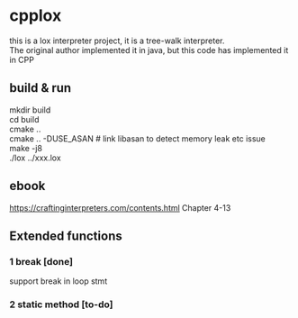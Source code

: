 # cpplox
this is a lox interpreter project, it is a tree-walk interpreter.<br>
The original author implemented it in java, but this code has implemented it in CPP<br>

## build & run
mkdir build<br>
cd build<br>
cmake ..<br>
cmake .. -DUSE_ASAN # link libasan to detect memory leak etc issue<br>
make -j8<br>
./lox ../xxx.lox<br>

## ebook
https://craftinginterpreters.com/contents.html
Chapter 4-13

## Extended functions

### 1 break [done]
support break in loop stmt

### 2 static method [to-do]
